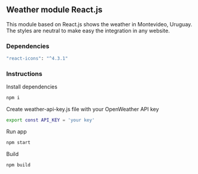 ## Weather module React.js
This module based on React.js shows the weather in Montevideo, Uruguay.
The styles are neutral to make easy the integration in any website.

### Dependencies
```bash
"react-icons": "^4.3.1"
```

### Instructions
Install dependencies
```bash
npm i
```
Create weather-api-key.js file with your OpenWeather API key
```bash
export const API_KEY = 'your key'
```
Run app
```bash
npm start
```
Build
```bash
npm build
```